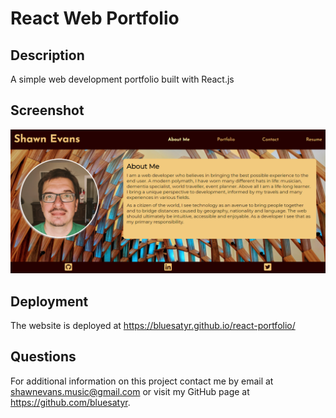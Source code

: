 # React Web Portfolio

## Description

A simple web development portfolio built with React.js

## Screenshot

![Final site](./screenshot.png)

## Deployment

The website is deployed at https://bluesatyr.github.io/react-portfolio/


## Questions

For additional information on this project contact me by email at shawnevans.music@gmail.com or visit my GitHub page at https://github.com/bluesatyr.
